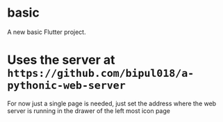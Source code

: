 # basic

A new basic Flutter project.

# Uses the server at `https://github.com/bipul018/a-pythonic-web-server`

For now just a single page is needed, just set the address where the web server is running in the drawer of the left most icon page